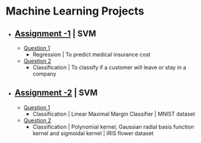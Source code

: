 # Machine Learning Projects

- ## [Assignment -1](https://github.com/pintuiitbhi/Data-Science/tree/master/Assignment-1) | SVM
     - [Question 1](https://github.com/pintuiitbhi/Data-Science/tree/master/Assignment-1/Question-1)
       - Regression | To predict medical insurance cost
     - [Question 2](https://github.com/pintuiitbhi/Data-Science/tree/master/Assignment-1/Question-2)
       - Classification | To classify if a customer will leave or stay in a company

- ## [Assignment -2](https://github.com/pintuiitbhi/Data-Science/tree/master/Assignment-2) | SVM
     - [Question 1](https://github.com/pintuiitbhi/Data-Science/tree/master/Assignment-2/Question-1)
       - Classification | Linear Maximal Margin Classifier | MNIST dataset
     - [Question 2](https://github.com/pintuiitbhi/Data-Science/tree/master/Assignment-2/Question-2)
       - Classification | Polynomial kernel, Gaussian radial basis function kernel and sigmoidal kernel | IRIS flower dataset


